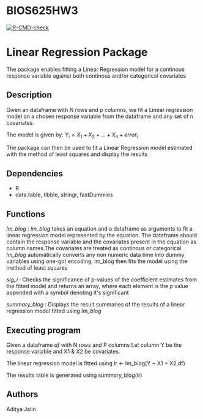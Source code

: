 # BIOS625HW3
<!-- badges: start -->
  [![R-CMD-check](https://github.com/adityabn6/625HW3/workflows/R-CMD-check/badge.svg)](https://github.com/adityabn6/625HW3/actions)
  <!-- badges: end -->
# Linear Regression Package

The package enables fitting a Linear Regression model for a continous response variable against both continous and/or categorical covariates

## Description

Given an dataframe with N rows and p columns, we fit a Linear regression model on a chosen response variable from the dataframe and any set of n covariates. 

The model is given by:
$Y_i = X_1 + X_2 + ... + X_n + error_i$

The package can then be used to fit a Linear Regression model estimated with the method of least squares and display the results

## Dependencies

* R
* data.table, tibble, stringr, fastDummies

## Functions

*lm_blog* :
*lm_blog* takes an equation and a dataframe as arguments to fit a linear regression model represented by the equation.
The dataframe should contain the response variable and the covariates present in the equation as column names.The covariates are treated as continous or categorical. *lm_blog* automatically converts any non numeric data time into dummy variables using one-got encoding.
lm_blog then fits the model using the method of least squares

*sig_i* :
Checks the significance of p-values of the coefficient estimates from the fitted model and returns an array, where each element is the p value appended with a symbol denoting it's significant

*summary_blog* :
Displays the result summaries of the results of a linear regression model fitted using *lm_blog*

## Executing program
Given a dataframe *df* with N rows and P columns
Let column Y be the response variable and X1 & X2 be covariates. 

The linear regression model is fitted using
lr <- lm_blog(Y ~ X1 + X2,df)

The results table is generated using
summary_blog(lr)

## Authors

Aditya Jalin
